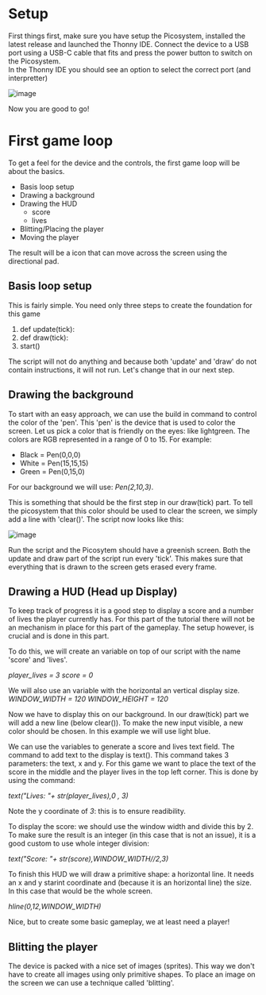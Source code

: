 # Setup

First things first, make sure you have setup the Picosystem, installed the latest release and launched the Thonny IDE.
Connect the device to a USB port using a USB-C cable that fits and press the power button to switch on the Picosystem.  
In the Thonny IDE you should see an option to select the correct port (and interpretter)

![image](https://github.com/Blittyhat33/Picosystem-Micropython/assets/131597538/5d62e2a6-5c39-48a1-b047-780ec33b68dd)

Now you are good to go!

# First game loop

To get a feel for the device and the controls, the first game loop will be about the basics.

- Basis loop setup
- Drawing a background
- Drawing the HUD 
  - score
  - lives     
- Blitting/Placing the player
- Moving the player

The result will be a icon that can move across the screen using the directional pad.

## Basis loop setup

This is fairly simple. You need only three steps to create the foundation for this game

1. def update(tick):
2. def draw(tick):
3. start()

The script will not do anything and because both 'update' and 'draw' do not contain instructions, it will not run.
Let's change that in our next step.

## Drawing the background
To start with an easy approach, we can use the build in command to control the color of the 'pen'. This 'pen' is the device that is used to color the screen.
Let us pick a color that is friendly on the eyes: like lightgreen. The colors are RGB represented in a range of 0 to 15. 
For example:

- Black = Pen(0,0,0)
- White = Pen(15,15,15)
- Green = Pen(0,15,0)

For our background we will use: _Pen(2,10,3)_.

This is something that should be the first step in our draw(tick) part. 
To tell the picosystem that this color should be used to clear the screen, we simply add a line with 'clear()'.
The script now looks like this:

![image](https://github.com/Blittyhat33/Picosystem-Micropython/assets/131597538/3fea8d4a-4c4a-481a-9a06-0af8d4dffcf1)

Run the script and the Picosytem should have a greenish screen.
Both the update and draw part of the script run every 'tick'. This makes sure that everything that is drawn to the screen gets erased every frame.

## Drawing a HUD (Head up Display)

To keep track of progress it is a good step to display a score and a number of lives the player currently has.
For this part of the tutorial there will not be an mechanism in place for this part of the gameplay.
The setup however, is crucial and is done in this part.

To do this, we will create an variable on top of our script with the name 'score' and 'lives'.

_player_lives = 3
score = 0_

We will also use an variable with the horizontal an vertical display size.
_WINDOW_WIDTH = 120
WINDOW_HEIGHT = 120_

Now we have to display this on our background. 
In our draw(tick) part we will add a new line (below clear()).
To make the new input visible, a new color should be chosen.
In this example we will use light blue.

We can use the variables to generate a score and lives text field.
The command to add text to the display is text(). This command takes 3 parameters: the text, x and y.
For this game we want to place the text of the score in the middle and the player lives in the top left corner.
This is done by using the command:

_text("Lives: "+ str(player_lives),0 , 3)_

Note the y coordinate of _3_: this is to ensure readibility.

To display the score: we should use the window width and divide this by 2.
To make sure the result is an integer (in this case that is not an issue), it is a good custom to use whole integer division:

_text("Score: "+ str(score),WINDOW_WIDTH//2,3)_

To finish this HUD we will draw a primitive shape: a horizontal line.
It needs an x and y starint coordinate and (because it is an horizontal line) the size. In this case that would be the whole screen.

_hline(0,12,WINDOW_WIDTH)_

Nice, but to create some basic gameplay, we at least need a player!

## Blitting the player

The device is packed with a nice set of images (sprites). This way we don't have to create all images using only primitive shapes.
To place an image on the screen we can use a technique called 'blitting'.









 







